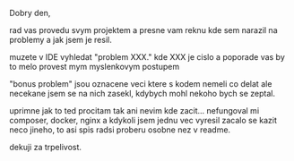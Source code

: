 Dobry den,

rad vas provedu svym projektem a presne vam reknu kde sem narazil na problemy a jak jsem je resil.

muzete v IDE vyhledat "problem XXX." kde XXX je cislo a poporade vas by to melo provest mym myslenkovym postupem

"bonus problem" jsou oznacene veci ktere s kodem nemeli co delat ale necekane jsem se na nich zasekl,
kdybych mohl nekoho bych se zeptal.

uprimne jak to ted procitam tak ani nevim kde zacit... nefungoval mi composer, docker, nginx a kdykoli jsem jednu vec vyresil zacalo se kazit neco jineho, to asi spis radsi proberu osobne nez v readme.


dekuji za trpelivost.